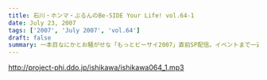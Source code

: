 ```yaml
---
title: 石川・ホンマ・ぶるんのBe-SIDE Your Life! vol.64-1
date: July 23, 2007
tags: ['2007', 'July 2007', 'vol.64']
draft: false
summary: 一本目なにかとお騒がせな「もっとビーサイ2007」直前SP配信。イベントまで一週間をガッチリと切りましたビーサイメンバー！緊張？しているのかと思いきや・・・案外いつも通りの集まり具合。次週配信はつまりそのリポートっていうことです。さてさてどんなことになるのやら。梅雨も明けていますかな？？NAMAE
---
```


http://project-phi.ddo.jp/ishikawa/ishikawa064_1.mp3